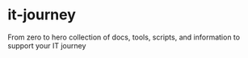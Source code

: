# it-journey
From zero to hero collection of docs, tools, scripts, and information to support your IT journey
